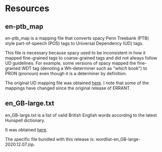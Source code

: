 # Resources

## en-ptb_map

en-ptb_map is a mapping file that converts spacy Penn Treebank (PTB) style part-of-speech (POS) tags to Universal Dependency (UD) tags.

This file is necessary because spacy used to be inconsistent in how it mapped fine-grained tags to coarse-grained tags and did not always follow UD guidelines. For example, some versions of spacy mapped the fine-grained WDT tag (denoting a Wh-determiner such as "_which_ book") to PRON (pronoun) even though it is a determiner by definition.

The original UD mapping file was obtained [here](http://universaldependencies.org/tagset-conversion/en-penn-uposf.html). I note that some of the mappings have changed since the original release of ERRANT.

## en_GB-large.txt

en_GB-large.txt is a list of valid British English words according to the latest Hunspell dictionary.

It was obtained [here](https://sourceforge.net/projects/wordlist/files/speller/2020.12.07/).

The specific file bundled with this release is: wordlist-en_GB-large-2020.12.07.zip.
